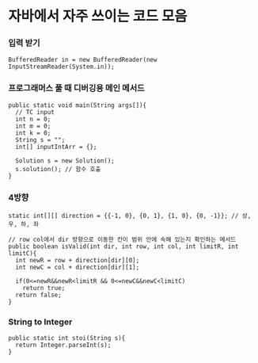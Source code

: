 # 자바에서 자주 쓰이는 코드 모음

### 입력 받기
```
BufferedReader in = new BufferedReader(new InputStreamReader(System.in));
```

### 프로그래머스 풀 때 디버깅용 메인 메서드
```
public static void main(String args[]){
  // TC input
  int n = 0;
  int m = 0;
  int k = 0;
  String s = "";
  int[] inputIntArr = {};
  
  Solution s = new Solution();
  s.solution(); // 함수 호출
}
```

### 4방향   
```
static int[][] direction = {{-1, 0}, {0, 1}, {1, 0}, {0, -1}}; // 상, 우, 하, 좌

// row col에서 dir 방향으로 이동한 칸이 범위 안에 속해 있는지 확인하는 메서드
public boolean isValid(int dir, int row, int col, int limitR, int limitC){
  int newR = row + direction[dir][0];
  int newC = col + direction[dir][1];
  
  if(0<=newR&&newR<limitR && 0<=newC&&newC<limitC)
    return true;
  return false;
}

```

### String to Integer
```
public static int stoi(String s){
  return Integer.parseInt(s);
}
```
